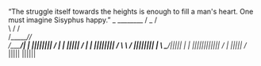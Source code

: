 “The struggle itself towards the heights is enough to fill a man's heart. One must imagine Sisyphus happy.”
         _          ________
        / \_       /        \
        \ /       /          \
        /_______//            \
       /________/|            |                       ||||||||
      /          |            |                  |||||
     /           |            |          ||||||||
    / \           \          /   ||||||||
    |  \            \______/|||||
    |   |       ||||||||||||
   /    |_ |||||
  /_  |||||
||||||
